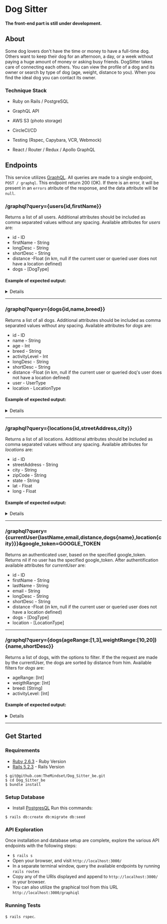# Dog Sitter

#### The front-end part is still under development. 

## About

Some dog lovers don't have the time or money to have a full-time dog. Others want to keep their dog for an afternoon, a day, or a week without paying a huge amount of money or asking busy friends. DogSitter takes care of connecting each others. You can view the profile of a dog and its owner or search by type of dog (age, weight, distance to you). When you find the ideal dog you can contact its owner.

### Technique Stack

* Ruby on Rails / PostgreSQL

* GraphQL API

* AWS S3 (photo storage)

* CircleCI/CD

* Testing (Rspec, Capybara, VCR, Webmock)

* React / Router / Redux / Apollo GraphQL

## Endpoints

This service utilizes [GraphQL](https://graphql.org/). All queries are made to a single endpoint, `POST / graphql`. This endpoint return 200 (OK). If there is an error, it will be present in an `errors` atribute of the response, and the data attribute will be `null`.

### /graphql?query={users{id,firstName}}

Returns a list of all users. Additional attributes should be included as comma separated values without any spacing.
Available attributes for _users_ are:

* id - ID
* firstName - String
* longDesc - String
* shortDesc - String
* distance -Float (in km, null if the current user or queried user does not have a location defined)
* dogs - [DogType]

#### Example of expected output:

<details>

```json
{
    "data": {
        "users": [
            {
                "id": "1",
                "firstName": "Sharen",
            },
            {
                "id": "2",
                "firstName": "Troy",
            },
            {
                "id": "3",
                "firstName": "Vito",
            },
            {
                "id": "4",
                "firstName": "Jermaine",
            }
        ]
    }
}

```
</details>

---

### /graphql?query={dogs{id,name,breed}}

Returns a list of all dogs. Additional attributes should be included as comma separated values without any spacing.
Available attributes for _dogs_ are:

* id - ID
* name - String
* age - Int
* breed - String
* activityLevel - Int
* longDesc - String
* shortDesc - String
* distance -Float (in km, null if the current user or queried doq's user does not have a location defined)
* user - UserType
* location - LocationType


#### Example of expected output:

<details>

```json
{
    "data": {
        "dogs": [
            {
                "id": "1",
                "name": "Seurat",
                "breed": "Newfoundland"
            },
            {
                "id": "2",
                "name": "Diego Rivera",
                "breed": "Bull Mastiff"
            },
            {
                "id": "3",
                "name": "Ansel Adams",
                "breed": "Fox Terrier"
            }
        ]
    }
}

```
</details>

---

### /graphql?query={locations{id,streetAddress,city}}

Returns a list of all locations. Additional attributes should be included as comma separated values without any spacing.
Available attributes for _locations_ are:

* id - ID
* streetAddress - String
* city - String
* zipCode - String
* state - String
* lat - Float
* long - Float

#### Example of expected output:

<details>

```json
{
  "data": {
    "locations": [
      {
        "id": "1",
        "streetAddress": "561 Osvaldo Rapid",
        "city": "Lake Justina"
      },
      {
        "id": "2",
        "streetAddress": "2259 Turcotte Way",
        "city": "South Ronnie"
      },
      {
        "id": "3",
        "streetAddress": "4493 Ngan Walks",
        "city": "Raynorland"
      },
      {
        "id": "4",
        "streetAddress": "81482 Donald Place",
        "city": "Karrenbury"
      }
    ]
  }
}
```
</details>

---

### /graphql?query={currentUser{lastName,email,distance,dogs{name},location{city}}}&google_token=GOOGLE_TOKEN

Returns an authenticated user, based on the specified google_token. Returns nil if no user has the specified google_token.
After authentification available attributes for _currentUser_ are: 

* id - ID
* firstName - String
* lastName - String
* email - String
* longDesc - String
* shortDesc - String
* distance -Float (in km, null if the current user or queried user does not have a location defined)
* dogs - [DogType]
* location - [LocationType]

---

### /graphql?query={dogs(ageRange:[1,3],weightRange:[10,20]){name,shortDesc}}

Returns a list of dogs, with the options to filter. If the the request are made by the currentUser, the dogs are sorted by distance from him.
Available filters for _dogs_ are:

* ageRange: [Int]
* weigthRange: [Int]
* breed: [String]
* activityLevel: [Int]

#### Example of expected output:

<details>

```json
{
  "data": {
    "dogs": [
      {
        "name": "Ansel Adams",
        "shortDesc": "When Chuck Norris points to null, null quakes in fear."
      },
      {
        "name": "Degas",
        "shortDesc": "Chuck Norris does not use revision control software. None of his code has ever needed revision."
      }
    ]
  }
}
```
</details>

---


## Get Started

### Requirements

* [Ruby 2.6.3](https://www.ruby-lang.org/en/downloads/) - Ruby Version
* [Rails 5.2.3](https://rubyonrails.org/) - Rails Version

```shell
$ git@github.com:TheMindset/Dog_Sitter_be.git
$ cd Dog_Sitter_be
$ bundle install
```

### Setup Database

* Install [PostgresQL](https://www.postgresql.org/download/)
Run this commands:

```shell
$ rails db:create db:migrate db:seed
```

### API Exploration

Once installation and database setup are complete, explore the various API endpoints with the following steps:
* `$ rails s`
* Open your browser, and visit `http://localhost:3000/`
* In a separate terminal window, query the available endpoints by running `rails routes`
* Copy any of the URIs displayed and append to `http://localhost:3000/` in your browser.
* You can also utilize the graphical tool from this URL `http://localhost:3000/graphiql`

### Running Tests

`$ rails rspec`.

